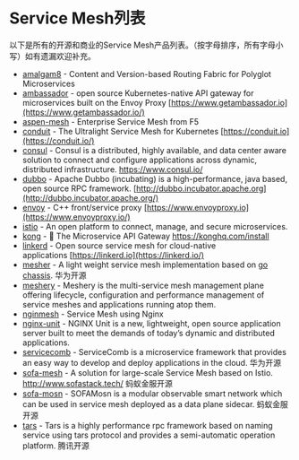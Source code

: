 # Service Mesh列表

以下是所有的开源和商业的Service Mesh产品列表。（按字母排序，所有字母小写）如有遗漏欢迎补充。

- [amalgam8](https://github.com/amalgam8/amalgam8) - Content and Version-based Routing Fabric for Polyglot Microservices
- [ambassador](https://github.com/datawire/ambassador) - open source Kubernetes-native API gateway for microservices built on the Envoy Proxy [https://www.getambassador.io](https://www.getambassador.io/)
- [aspen-mesh](https://github.com/aspenmesh) - Enterprise Service Mesh from F5
- [conduit](https://conduit.io/) - The Ultralight Service Mesh for Kubernetes [https://conduit.io](https://conduit.io/)
- [consul](https://github.com/hashicorp/consul) - Consul is a distributed, highly available, and data center aware solution to connect and configure applications across dynamic, distributed infrastructure. <https://www.consul.io/>
- [dubbo](https://github.com/apache/incubator-dubbo) - Apache Dubbo (incubating) is a high-performance, java based, open source RPC framework. [http://dubbo.incubator.apache.org](http://dubbo.incubator.apache.org/)
- [envoy](https://github.com/envoyproxy/envoy) - C++ front/service proxy [https://www.envoyproxy.io](https://www.envoyproxy.io/)
- [istio](https://github.com/istio) - An open platform to connect, manage, and secure microservices.
- [kong](https://github.com/Kong/kong) - 🐒 The Microservice API Gateway <https://konghq.com/install>
- [linkerd](https://github.com/linkerd/linkerd) - Open source service mesh for cloud-native applications [https://linkerd.io](https://linkerd.io/)
- [mesher](https://github.com/go-mesh/mesher) - A light weight service mesh implementation based on [go chassis](https://github.com/ServiceComb/go-chassis). 华为开源
- [meshery](https://meshery.io/) - Meshery is the multi-service mesh management plane offering lifecycle, configuration and performance management of service meshes and applications running atop them.
- [nginmesh](https://github.com/nginmesh/nginmesh) - Service Mesh using Nginx
- [nginx-unit](https://github.com/nginx/unit) - NGINX Unit is a new, lightweight, open source application server built to meet the demands of today’s dynamic and distributed applications.
- [servicecomb](https://github.com/ServiceComb) - ServiceComb is a microservice framework that provides an easy way to develop and deploy applications in the cloud. 华为开源
- [sofa-mesh](https://github.com/alipay/sofa-mesh) - A solution for large-scale Service Mesh based on Istio. <http://www.sofastack.tech/> 蚂蚁金服开源
- [sofa-mosn](https://github.com/alipay/sofa-mosn) - SOFAMosn is a modular observable smart network which can be used in service mesh deployed as a data plane sidecar. 蚂蚁金服开源
- [tars](https://github.com/Tencent/Tars) - Tars is a highly performance rpc framework based on naming service using tars protocol and provides a semi-automatic operation platform. 腾讯开源
